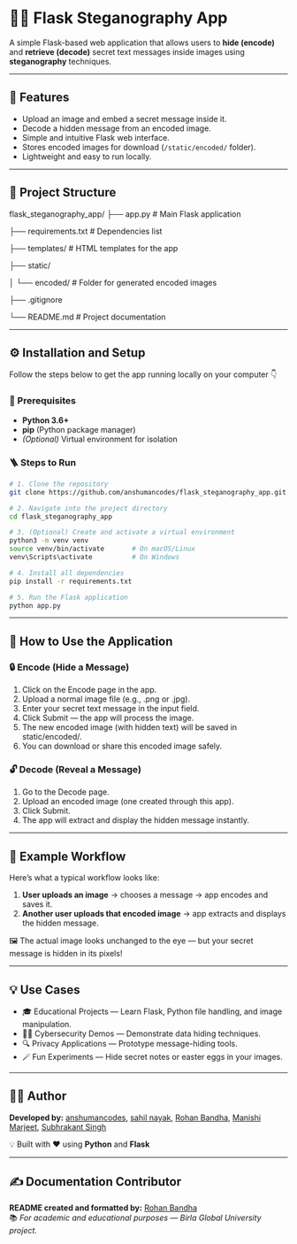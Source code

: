 # 🕵️‍♂️ Flask Steganography App

A simple Flask-based web application that allows users to **hide (encode)** and **retrieve (decode)** secret text messages inside images using **steganography** techniques.

---

## 🚀 Features

- Upload an image and embed a secret message inside it.
- Decode a hidden message from an encoded image.
- Simple and intuitive Flask web interface.
- Stores encoded images for download (`/static/encoded/` folder).
- Lightweight and easy to run locally.

---

## 📁 Project Structure

flask_steganography_app/
├── app.py # Main Flask application

├── requirements.txt # Dependencies list

├── templates/ # HTML templates for the app

├── static/

│ └── encoded/ # Folder for generated encoded images

├── .gitignore

└── README.md # Project documentation

---

## ⚙️ Installation and Setup

Follow the steps below to get the app running locally on your computer 👇

### 🧩 Prerequisites

- **Python 3.6+**
- **pip** (Python package manager)
- *(Optional)* Virtual environment for isolation

### 🪜 Steps to Run

```bash
# 1. Clone the repository
git clone https://github.com/anshumancodes/flask_steganography_app.git

# 2. Navigate into the project directory
cd flask_steganography_app

# 3. (Optional) Create and activate a virtual environment
python3 -m venv venv
source venv/bin/activate       # On macOS/Linux
venv\Scripts\activate          # On Windows

# 4. Install all dependencies
pip install -r requirements.txt

# 5. Run the Flask application
python app.py
```

---

## 🧭 How to Use the Application

### 🔒 Encode (Hide a Message)

1. Click on the Encode page in the app.
2. Upload a normal image file (e.g., .png or .jpg).
3. Enter your secret text message in the input field.
4. Click Submit — the app will process the image.
5. The new encoded image (with hidden text) will be saved in static/encoded/.
6. You can download or share this encoded image safely.

### 🔓 Decode (Reveal a Message)

1. Go to the Decode page.
2. Upload an encoded image (one created through this app).
3. Click Submit.
4. The app will extract and display the hidden message instantly.

---

## 🧰 Example Workflow

Here’s what a typical workflow looks like:

1. **User uploads an image** → chooses a message → app encodes and saves it.
2. **Another user uploads that encoded image** → app extracts and displays the hidden message.

🖼️ The actual image looks unchanged to the eye — but your secret message is hidden in its pixels!

---

## 💡 Use Cases

- 🎓 Educational Projects — Learn Flask, Python file handling, and image manipulation.
- 🧑‍💻 Cybersecurity Demos — Demonstrate data hiding techniques.
- 🔍 Privacy Applications — Prototype message-hiding tools.
- 🪄 Fun Experiments — Hide secret notes or easter eggs in your images.

---

## 👨‍💻 Author
**Developed by:** [anshumancodes](https://github.com/anshumancodes), [sahil nayak](https://github.com/sahilnyk), [Rohan Bandha](https://github.com/rohanbandha), [Manishi Marjeet](https://github.com/DABOZE), [Subhrakant Singh](https://github.com/subhrakant1299)

💡 Built with ❤️ using **Python** and **Flask**

---

## ✍️ Documentation Contributor

**README created and formatted by:** [Rohan Bandha](https://github.com/rohanbandha)  
📚 *For academic and educational purposes — Birla Global University project.*
